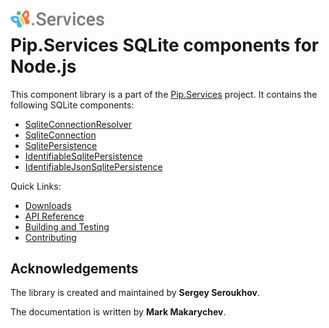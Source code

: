 # <img src="https://github.com/pip-services/pip-services/raw/master/design/Logo.png" alt="Pip.Services Logo" style="max-width:30%"> <br/> Pip.Services SQLite components for Node.js

This component library is a part of the [Pip.Services](https://github.com/pip-services/pip-services) project.
It contains the following SQLite components: 
 
 * [SqliteConnectionResolver](https://pip-services3-node.github.io/pip-services3-sqlite-node/classes/connect.sqliteconnectionresolver.html)
 * [SqliteConnection](https://pip-services3-node.github.io/pip-services3-sqlite-node/classes/persistence.sqliteconnection.html)
 * [SqlitePersistence](https://pip-services3-node.github.io/pip-services3-sqlite-node/classes/persistence.sqlitepersistence.html)
 * [IdentifiableSqlitePersistence](https://pip-services3-node.github.io/pip-services3-sqlite-node/classes/persistence.identifiablesqlitepersistence.html)
 * [IdentifiableJsonSqlitePersistence](https://pip-services3-node.github.io/pip-services3-sqlite-node/classes/persistence.identifiablejsonsqlitepersistence.html)

Quick Links:

* [Downloads](https://github.com/pip-services3-node/pip-services3-sqlite-node/blob/master/docs/Downloads.md)
* [API Reference](https://pip-services3-node.github.io/pip-services3-sqlite-node/globals.html)
* [Building and Testing](https://github.com/pip-services3-node/pip-services3-sqlite-node/blob/master/docs/Development.md)
* [Contributing](https://github.com/pip-services3-node/pip-services3-sqlite-node/blob/master/docs/Development.md#contrib)

## Acknowledgements

The library is created and maintained by **Sergey Seroukhov**.

The documentation is written by **Mark Makarychev**.
